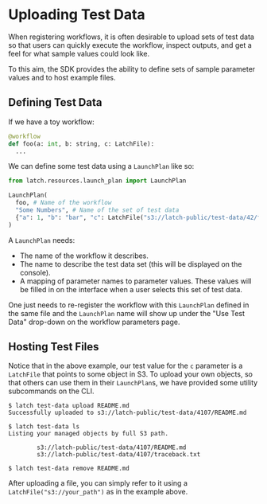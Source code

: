 # Uploading Test Data

When registering workflows, it is often desirable to upload sets of test data so
that users can quickly execute the workflow, inspect outputs, and get a feel for
what sample values could look like.

To this aim, the SDK provides the ability to define sets of sample parameter
values and to host example files.

## Defining Test Data

If we have a toy workflow:

```python
@workflow
def foo(a: int, b: string, c: LatchFile):
  ...
```

We can define some test data using a `LaunchPlan` like so:

```python
from latch.resources.launch_plan import LaunchPlan

LaunchPlan(
  foo, # Name of the workflow
  "Some Numbers", # Name of the set of test data
  {"a": 1, "b": "bar", "c": LatchFile("s3://latch-public/test-data/42/foo.txt")} # A mapping of parameter names to values
)
```

A `LaunchPlan` needs:

- The name of the workflow it describes.
- The name to describe the test data set (this will be displayed on the console).
- A mapping of parameter names to parameter values. These values will be filled
  in on the interface when a user selects this set of test data.

One just needs to re-register the workflow with this `LaunchPlan` defined in the
same file and the `LaunchPlan` name will show up under the "Use Test Data"
drop-down on the workflow parameters page.

## Hosting Test Files

Notice that in the above example, our test value for the `c` parameter is a
`LatchFile` that points to some object in S3. To upload your own objects, so
that others can use them in their `LaunchPlan`s, we have provided some utility
subcommands on the CLI.

```console
$ latch test-data upload README.md
Successfully uploaded to s3://latch-public/test-data/4107/README.md

$ latch test-data ls
Listing your managed objects by full S3 path.

        s3://latch-public/test-data/4107/README.md
        s3://latch-public/test-data/4107/traceback.txt

$ latch test-data remove README.md
```

After uploading a file, you can simply refer to it using a
`LatchFile("s3://your_path")` as in the example above.
